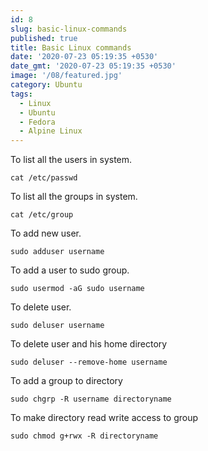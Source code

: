 ```yaml
---
id: 8
slug: basic-linux-commands
published: true
title: Basic Linux commands
date: '2020-07-23 05:19:35 +0530'
date_gmt: '2020-07-23 05:19:35 +0530'
image: '/08/featured.jpg'
category: Ubuntu
tags:
  - Linux
  - Ubuntu
  - Fedora
  - Alpine Linux
---
```


To list all the users in system.

```
cat /etc/passwd
```

To list all the groups in system.

```
cat /etc/group
```

To add new user.

```
sudo adduser username
```

To add a user to sudo group.

```
sudo usermod -aG sudo username
```

To delete user.

```
sudo deluser username
```

To delete user and his home directory

```
sudo deluser --remove-home username
```

To add a group to directory

```
sudo chgrp -R username directoryname
```

To make directory read write access to group

```
sudo chmod g+rwx -R directoryname
```
